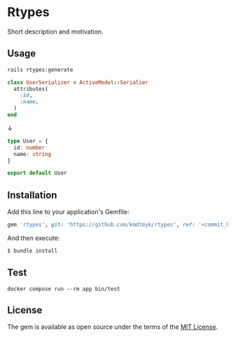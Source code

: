 # Rtypes
Short description and motivation.

## Usage

```bash
rails rtypes:generate
```

```ruby
class UserSerializer < ActiveModel::Serialier
  attributes(
    :id,
    :name,
  )
end
```

↓

```ts
type User = {
  id: number
  name: string
}

export default User
```

## Installation
Add this line to your application's Gemfile:

```ruby
gem 'rtypes', git: 'https://github.com/kmdtmyk/rtypes', ref: '<commit_hash>'
```

And then execute:
```bash
$ bundle install
```

## Test

```
docker compose run --rm app bin/test
```

## License
The gem is available as open source under the terms of the [MIT License](https://opensource.org/licenses/MIT).
